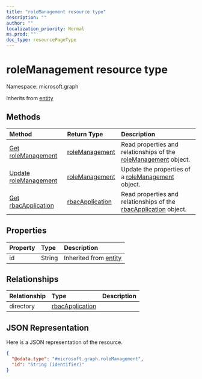 ```yaml
---
title: "roleManagement resource type"
description: ""
author: ""
localization_priority: Normal
ms.prod: ""
doc_type: resourcePageType
---
```


# roleManagement resource type


Namespace: microsoft.graph




Inherits from [entity](../resources/entity.md)

## Methods
|Method|Return Type|Description|
|:---|:---|:---|
|[Get roleManagement](../api/rolemanagement-get.md)|[roleManagement](../resources/rolemanagement.md)|Read properties and relationships of the [roleManagement](../resources/rolemanagement.md) object.|
|[Update roleManagement](../api/rolemanagement-update.md)|[roleManagement](../resources/rolemanagement.md)|Update the properties of a [roleManagement](../resources/rolemanagement.md) object.|
|[Get rbacApplication](../api/rbacapplication-get.md)|[rbacApplication](../resources/rbacapplication.md)|Read properties and relationships of the [rbacApplication](../resources/rbacapplication.md) object.|

## Properties
|Property|Type|Description|
|:---|:---|:---|
|id|String| Inherited from [entity](../resources/entity.md)|

## Relationships
|Relationship|Type|Description|
|:---|:---|:---|
|directory|[rbacApplication](../resources/rbacapplication.md)||

## JSON Representation
Here is a JSON representation of the resource.
<!-- {
  "blockType": "resource",
  "keyProperty": "id",
  "@odata.type": "microsoft.graph.roleManagement",
  "baseType": "microsoft.graph.entity",
  "openType": false
}
-->
``` json
{
  "@odata.type": "#microsoft.graph.roleManagement",
  "id": "String (identifier)"
}
```

